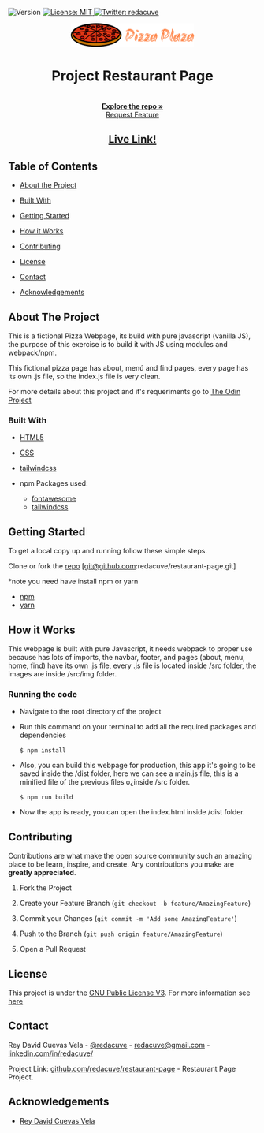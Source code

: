 <!-- Badges -->
<p>
  <img alt="Version" src="https://img.shields.io/badge/version-0.1-blue.svg?cacheSeconds=2592000" />
  <a href="#" target="_blank">
    <img alt="License: MIT " src="https://img.shields.io/badge/License-GPL-yellow.svg" />
  </a>
  <a href="https://twitter.com/redacuve" target="_blank">
    <img alt="Twitter: redacuve " src="https://img.shields.io/twitter/follow/redacuve.svg?style=social" />
  </a>
</p>


<!-- Project Header -->
  <p align="center">
    <img src="src/img/pizza-plaza.png" width="250">
  <br>
  <h1 align="center">Project Restaurant Page</h1>
  <p align="center">
  <br>
   <a href="https://github.com/redacuve/restaurant-page"><strong>Explore the repo »</strong></a>
  <br>
    <a href="https://github.com/redacuve/restaurant-page/issues">Request Feature</a>
  </p>
  <h2 align="center"><a href="https://raw.githack.com/redacuve/restaurant-page/my-pizza-page/dist/index.html"><strong>Live Link!</strong></a></h2>

<!-- TABLE OF CONTENTS -->

## Table of Contents

* [About the Project](#about-the-project)

* [Built With](#built-with)

* [Getting Started](#getting-started)

* [How it Works](#how-it-works)

* [Contributing](#contributing)

* [License](#license)

* [Contact](#contact)

* [Acknowledgements](#acknowledgements)

<!-- ABOUT THE PROJECT -->

## About The Project

This is a fictional Pizza Webpage, its build with pure javascript (vanilla JS), the purpose of this exercise is to build it with JS using modules and webpack/npm.

This fictional pizza page has about, menú and find pages, every page has its own .js file, so the index.js file is very clean.

For more details about this project and it's requeriments go to <a href="https://www.theodinproject.com/courses/javascript/lessons/restaurant-page"> The Odin Project</a>


### Built With

* [HTML5](https://developer.mozilla.org/es/docs/HTML/HTML5)

* [CSS](https://developer.mozilla.org/es/docs/Web/CSS)

* [tailwindcss](https://tailwindcss.com/docs/installation/)

* npm Packages used:
    * [fontawesome](https://www.npmjs.com/package/font-awesome)
    * [tailwindcss](https://www.npmjs.com/package/tailwindcss)

<!-- GETTING STARTED -->

## Getting Started

To get a local copy up and running follow these simple steps.

Clone or fork the <a href="https://github.com/redacuve/restaurant-page">repo</a> [git@github.com:redacuve/restaurant-page.git]

*note you need have install npm or yarn
* [npm](https://www.npmjs.com/get-npm)
* [yarn](https://classic.yarnpkg.com/en/docs/install)


<!-- HOW IT WORKS -->
## How it Works

This webpage is built with pure Javascript, it needs webpack to proper use because has lots of imports, the navbar, footer, and pages (about, menu, home, find) have its own .js file, every .js file is located inside /src folder, the images are inside /src/img folder.

### Running the code

*   Navigate to the root directory of the project

*   Run this command on your terminal to add all the required packages and dependencies
    ```
    $ npm install
    ```
*   Also, you can build this webpage for production, this app it's going to be saved inside the /dist folder, here we can see a main.js file, this is a minified file of the previous files o¿inside /src folder.
    ```
    $ npm run build
    ```
*   Now the app is ready, you can open the index.html inside /dist folder.


<!-- CONTRIBUTING -->

## Contributing

Contributions are what make the open source community such an amazing place to be learn, inspire, and create. Any contributions you make are **greatly appreciated**.

1. Fork the Project

2. Create your Feature Branch (`git checkout -b feature/AmazingFeature`)

3. Commit your Changes (`git commit -m 'Add some AmazingFeature'`)

4. Push to the Branch (`git push origin feature/AmazingFeature`)

5. Open a Pull Request

<!-- LICENSE -->

## License

This project is under the <a href="https://www.gnu.org/licenses/gpl-3.0.html">GNU Public License V3</a>. For more information see <a href="https://github.com/redacuve/restaurant-page/blob/master/LICENSE">here</a>

<!-- CONTACT -->

## Contact

Rey David Cuevas Vela - [@redacuve](https://twitter.com/redacuve) - redacuve@gmail.com -[linkedin.com/in/redacuve/](https://www.linkedin.com/in/redacuve/)

Project Link: [github.com/redacuve/restaurant-page](https://github.com/redacuve/restaurant-page) - Restaurant Page Project.

<!-- ACKNOWLEDGEMENTS -->

## Acknowledgements

* [Rey David Cuevas Vela](https://github.com/redacuve)
